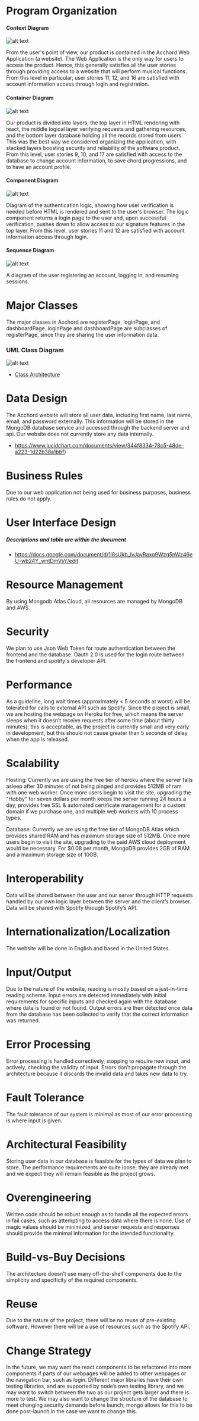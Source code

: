 # Program Organization

#### Context Diagram
![alt text](https://github.com/element2112/ACCHORD/blob/master/artifacts/context_diagram.png)

From the user's point of view, our product is contained in the Acchord Web Application (a website). The Web Application is the only way for users to access the product. Hence, this generally satisfies all the user stories through providing access to a website that will perform musical functions. From this level in particular, user stories 11, 12, and 16 are satisfied with account information access through login and registration.

#### Container Diagram
![alt text](https://github.com/element2112/ACCHORD/blob/master/artifacts/container_diagram.png)

Our product is divided into layers; the top layer in HTML rendering with react, the middle logical layer verifying requests and gathering resources, and the bottom layer database holding all the records stored from users. This was the best way we considered organizing the application, with stacked layers boosting security and reliability of the software product. From this level, user stories 9, 10, and 17 are satisfied with access to the database to change account information, to save chord progressions, and to have an account profile.

#### Component Diagram
![alt text](https://github.com/element2112/ACCHORD/blob/master/artifacts/component_diagram.png)

Diagram of the authentication logic, showing how user verification is needed before HTML is rendered and sent to the user's browser. The logic component returns a login page to the user and, upon successful verification, pushes down to allow access to our signature features in the top layer. From this level, user stories 11 and 12 are satisfied with account information access through login.

#### Sequence Diagram
![alt text](https://github.com/element2112/ACCHORD/blob/master/artifacts/Acchord%20Sequence%20Diagram.png)

A diagram of the user registering an account, logging in, and resuming sessions.

# Major Classes

The major classes in Acchord are registerPage, loginPage, and dashboardPage.  loginPage and dashboardPage are subclasses of registerPage, since they are sharing the user information data.

### UML Class Diagram

![alt text](https://github.com/element2112/ACCHORD/blob/master/artifacts/class_architecture.png)

* [Class Architecture](https://github.com/element2112/ACCHORD/blob/master/artifacts/class_architecture.md)

# Data Design

The Acchord website will store all user data, including first name, last name, email, and password externally.  This information will be stored in the MongoDB database service and accessed through the backend server and api.  Our website does not currently store any data internally.

* https://www.lucidchart.com/documents/view/344f8334-78c5-48de-a223-1d22b38a1bbf)

# Business Rules

Due to our web application not being used for business purposes, business rules do not apply.

# User Interface Design 
##### Descriptions and table are within the document

* https://docs.google.com/document/d/1i8sUkb_lvJayRaxq9Wzg5nWz46eU-wb24Y_wntDmVsY/edit

# Resource Management
By using Mongodb Atlas Cloud, all resources are managed by MongoDB and AWS.

# Security
We plan to use Json Web Token for route authentication between the frontend and the database. Oauth 2.0 is used for the login route between the frontend and spotify's developer API. 

# Performance

As a guideline, long wait times (approximately < 5 seconds at worst) will be tolerated for calls to external API such as Spotify. Since the project is small, we are hosting the webpage on Heroku for free, which means the server sleeps when it doesn’t receive requests after some time (about thirty minutes); this is acceptable, as the project is currently small and very early in development, but this should not cause greater than 5 seconds of delay when the app is released.

# Scalability

Hosting: Currently we are using the free tier of heroku where the server falls asleep after 30 minutes of not being pinged and provides 512MB of ram with one web worker. Once more users begin to visit the site, upgrading the "Hobby" for seven dollars per month keeps the server running 24 hours a day, provides free SSL  & automated certificate management for a custom domain if we purchase one, and multiple web workers with 10 process types.

Database: Currently we are using the free tier of MongoDB Atlas which provides shared RAM and has maximum storage size of 512MB. Once more users begin to visit the site, upgrading to the paid AWS cloud deployment would be necessary.  For $0.08 per month, MongoDB provides 2GB of RAM and a maximum storage size of 10GB.

# Interoperability

Data will be shared between the user and our server through HTTP requests handled by our own logic layer between the server and the client’s browser. Data will be shared with Spotify through Spotify’s API. 

# Internationalization/Localization

The website will be done in English and based in the United States.

# Input/Output

Due to the nature of the website, reading is mostly based on a just-in-time reading scheme. Input errors are detected immediately with initial requirements for specific inputs and checked again with the database where data is found or not found. Output errors are then detected once data from the database has been collected to verify that the correct information was returned.

# Error Processing

Error processing is handled correctively, stopping to require new input, and actively, checking the validity of input. Errors don’t propagate through the architecture because it discards the invalid data and takes new data to try.

# Fault Tolerance

The fault tolerance of our system is minimal as most of our error processing is where input is given.

# Architectural Feasibility

Storing user data in our database is feasible for the types of data we plan to store. The performance requirements are quite loose; they are already met and we expect they will remain feasible as the project grows.

# Overengineering

Written code should be robust enough as to handle all the expected errors in fail cases, such as attempting to access data where there is none. Use of magic values should be minimized, and server requests and responses should provide the minimal information for the intended functionality.

# Build-vs-Buy Decisions

The architecture doesn’t use many off-the-shelf components due to the simplicity and specificity of the required components.

# Reuse

Due to the nature of the project, there will be no reuse of pre-existing software. However there will be a use of resources such as the Spotify API.

# Change Strategy

In the future, we may want the react components to be refactored into more components if parts of our webpages will be added to other webpages or the navigation bar, such as login. Different major libraries have their own testing libraries, and are supported by node’s own testing library, and we may want to switch between the two as our project gets larger and there is more to test. We may also want to change the structure of the database to meet changing security demands before launch; mongo allows for this to be done post-launch in the case we want to change this.
